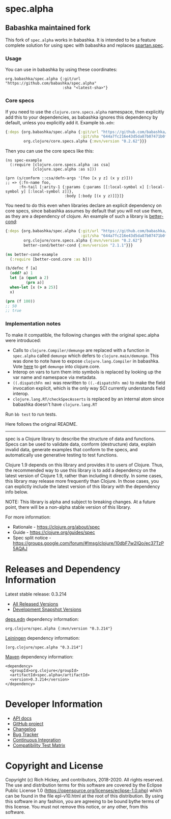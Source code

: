 spec.alpha
========================================

## Babashka maintained fork

This fork of `spec.alpha` works in babashka. It is intended to be a feature
complete solution for using spec with babashka and replaces
[spartan.spec](https://github.com/borkdude/spartan.spec).

### Usage

You can use in babashka by using these coordinates:

```
org.babashka/spec.alpha {:git/url "https://github.com/babashka/spec.alpha"
                         :sha "<latest-sha>"}
```

### Core specs

If you need to use the `clojure.core.specs.alpha` namespace, then explicitly add
this to your dependencies, as babashka ignores this dependency by default,
unless you explicitly add it. Example `bb.edn`:


``` clojure
{:deps {org.babashka/spec.alpha {:git/url "https://github.com/babashka/spec.alpha"
                                 :git/sha "644a7fc216e43d5da87b07471b0f87d874107d1a"}
        org.clojure/core.specs.alpha {:mvn/version "0.2.62"}}}
```

Then you can use the core specs like this:

```
(ns spec-example
  (:require [clojure.core.specs.alpha :as csa]
            [clojure.spec.alpha :as s]))

(prn (s/conform ::csa/defn-args '[foo [x y z] (x y z)]))
;; => {:fn-name foo,
      :fn-tail [:arity-1 {:params {:params [[:local-symbol x] [:local-symbol y] [:local-symbol z]]},
                          :body [:body [(x y z)]]}]}
```

You need to do this even when libraries declare an explicit dependency on core
specs, since babashka assumes by default that you will not use them, as they are
a dependency of clojure. An example of such a library is
[better-cond](https://github.com/Engelberg/better-cond):

``` clojure
{:deps {org.babashka/spec.alpha {:git/url "https://github.com/babashka/spec.alpha"
                                 :git/sha "644a7fc216e43d5da87b07471b0f87d874107d1a"}
        org.clojure/core.specs.alpha {:mvn/version "0.2.62"}
        better-cond/better-cond {:mvn/version "2.1.1"}}}
```

``` clojure
(ns better-cond-example
  (:require [better-cond.core :as b]))

(b/defnc f [a]
  (odd? a) 1
  let [a (quot a 2)
       _ (prn a)]
  when-let [x (> a 25)]
  x)

(prn (f 100))
;; 50
;; true
```

### Implementation notes

To make it compatible, the following changes with the original spec.alpha were
introduced:

- Calls to `clojure.Compiler/demunge` are replaced with a function in
  `spec.alpha` called `demunge` which defers to `clojure.main/demunge`. This was
  done to note have to expose `clojure.lang.Compiler` in babashka. Vote
  [here](https://ask.clojure.org/index.php/11371/consider-adding-demunge-into-clojure-core)
  to get `demunge` into clojure.core.
- Interop on vars to turn them into symbols is replaced by
  looking up the var name and namespace via metadata.
- `((.dispatchFn mm)` was rewritten to `((.-dispatchFn mm)` to make the field
  invocation explicit, which is the only way SCI currently understands field
  interop.
- `clojure.lang.RT/checkSpecAsserts` is replaced by an internal atom since babashka doesn't have `clojure.lang.RT`


Run `bb test` to run tests.

Here follows the original README.

<hr>

spec is a Clojure library to describe the structure of data and functions. Specs can be used to validate data, conform (destructure) data, explain invalid data, generate examples that conform to the specs, and automatically use generative testing to test functions.

Clojure 1.9 depends on this library and provides it to users of Clojure. Thus, the recommended way to use this library is to add a dependency on the latest version of Clojure 1.9, rather than including it directly. In some cases, this library may release more frequently than Clojure. In those cases, you can explictly include the latest version of this library with the dependency info below.

NOTE: This library is alpha and subject to breaking changes. At a future point, there will be a non-alpha stable version of this library.

For more information:

* Rationale - https://clojure.org/about/spec
* Guide - https://clojure.org/guides/spec
* Spec split notice - https://groups.google.com/forum/#!msg/clojure/10dbF7w2IQo/ec37TzP5AQAJ

Releases and Dependency Information
========================================

Latest stable release: 0.3.214

* [All Released Versions](https://search.maven.org/#search%7Cgav%7C1%7Cg%3A%22org.clojure%22%20AND%20a%3A%22spec.alpha%22)
* [Development Snapshot Versions](https://oss.sonatype.org/index.html#nexus-search;gav~org.clojure~spec.alpha~~~)

[deps.edn](https://clojure.org/guides/deps_and_cli) dependency information:

    org.clojure/spec.alpha {:mvn/version "0.3.214"}

[Leiningen](https://github.com/technomancy/leiningen) dependency information:

    [org.clojure/spec.alpha "0.3.214"]

[Maven](https://maven.apache.org/) dependency information:

    <dependency>
      <groupId>org.clojure</groupId>
      <artifactId>spec.alpha</artifactId>
      <version>0.3.214</version>
    </dependency>

Developer Information
========================================

* [API docs](https://clojure.github.io/spec.alpha/)
* [GitHub project](https://github.com/clojure/spec.alpha)
* [Changelog](https://github.com/clojure/spec.alpha/blob/master/CHANGES.md)
* [Bug Tracker](https://clojure.atlassian.net/browse/CLJ)
* [Continuous Integration](https://build.clojure.org/job/spec.alpha/)
* [Compatibility Test Matrix](https://build.clojure.org/job/spec.alpha-test-matrix/)

Copyright and License
========================================

Copyright (c) Rich Hickey, and contributors, 2018-2020. All rights reserved.  The use and distribution terms for this software are covered by the Eclipse Public License 1.0 (https://opensource.org/licenses/eclipse-1.0.php) which can be found in the file epl-v10.html at the root of this distribution. By using this software in any fashion, you are agreeing to be bound bythe terms of this license.  You must not remove this notice, or any other, from this software.
